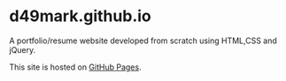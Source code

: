 # d49mark.github.io


A portfolio/resume website developed from scratch  using HTML,CSS and jQuery.

This site is hosted on [GitHub Pages](https://pages.github.com/).



